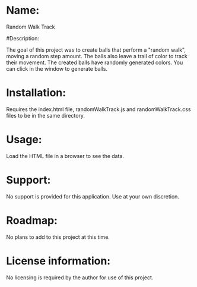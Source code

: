 # Name:

Random Walk Track

#Description:

The goal of this project was to create balls that perform a "random walk", moving a random step amount.
The balls also leave a trail of color to track their movement.
The created balls have randomly generated colors.
You can click in the window to generate balls.

# Installation:

Requires the index.html file, randomWalkTrack.js and randomWalkTrack.css files to be in the same directory.

# Usage:

Load the HTML file in a browser to see the data.

# Support:

No support is provided for this application.  Use at your own discretion.

# Roadmap:

No plans to add to this project at this time.

# License information:

No licensing is required by the author for use of this project.